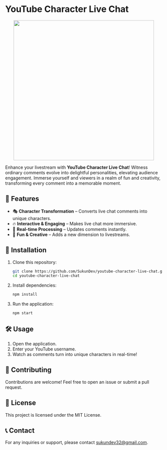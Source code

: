 # YouTube Character Live Chat

<p align="center">
    <img src="public/example.gif" width="450" />
</p>

Enhance your livestream with **YouTube Character Live Chat**! Witness ordinary comments evolve into delightful personalities, elevating audience engagement. Immerse yourself and viewers in a realm of fun and creativity, transforming every comment into a memorable moment.

## 🚀 Features

- 🎭 **Character Transformation** – Converts live chat comments into unique characters.
- 🔥 **Interactive & Engaging** – Makes live chat more immersive.
- 📡 **Real-time Processing** – Updates comments instantly.
- 🎉 **Fun & Creative** – Adds a new dimension to livestreams.

## 📌 Installation

1. Clone this repository:
   ```bash
   git clone https://github.com/SukunDev/youtube-character-live-chat.git
   cd youtube-character-live-chat
   ```
2. Install dependencies:
   ```bash
   npm install
   ```
3. Run the application:
   ```bash
   npm start
   ```

## 🛠️ Usage

1. Open the application.
2. Enter your YouTube username.
3. Watch as comments turn into unique characters in real-time!

## 🤝 Contributing

Contributions are welcome! Feel free to open an issue or submit a pull request.

## 📜 License

This project is licensed under the MIT License.

## 📞 Contact

For any inquiries or support, please contact <a href="mailto:sukundev32@gmail.com">sukundev32@gmail.com</a>.

